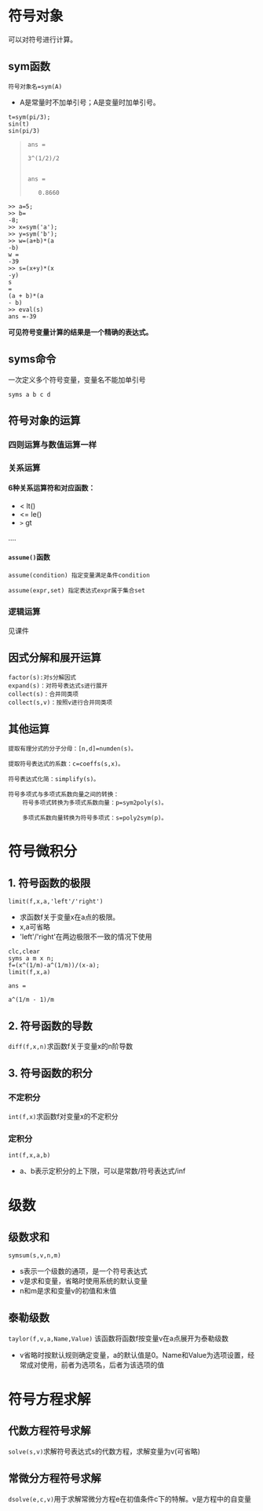 # 符号对象
可以对符号进行计算。
## sym函数
`符号对象名=sym(A)`    
- A是常量时不加单引号；A是变量时加单引号。

```
t=sym(pi/3);
sin(t)
sin(pi/3)
```

> ```
> ans =
> 
> 3^(1/2)/2
> 
>
>ans =
>
>    0.8660
> ```

```
>> a=5;
>> b=
-8;
>> x=sym('a');
>> y=sym('b');
>> w=(a+b)*(a
-b)
w =
-39
>> s=(x+y)*(x
-y)
s
=
(a + b)*(a
- b)
>> eval(s)
ans =-39
```
**可见符号变量计算的结果是一个精确的表达式。**

## syms命令
一次定义多个符号变量，变量名不能加单引号
```
syms a b c d
```
## 符号对象的运算
### 四则运算与数值运算一样
### 关系运算
#### 6种关系运算符和对应函数：
- < lt()
- <= le()
- `>` gt
  
....

#### `assume()`函数
```
assume(condition) 指定变量满足条件condition

assume(expr,set) 指定表达式expr属于集合set
```

### 逻辑运算
见课件

## 因式分解和展开运算
```
factor(s):对s分解因式
expand(s)：对符号表达式s进行展开
collect(s)：合并同类项
collect(s,v)：按照v进行合并同类项
```

## 其他运算
```
提取有理分式的分子分母：[n,d]=numden(s)。

提取符号表达式的系数：c=coeffs(s,x)。

符号表达式化简：simplify(s)。

符号多项式与多项式系数向量之间的转换：
    符号多项式转换为多项式系数向量：p=sym2poly(s)。

    多项式系数向量转换为符号多项式：s=poly2sym(p)。
```

# 符号微积分
## 1. 符号函数的极限
`limit(f,x,a,'left'/'right')`
- 求函数f关于变量x在a点的极限。
- x,a可省略 
- 'left'/'right'在两边极限不一致的情况下使用
```
clc,clear
syms a m x n;
f=(x^(1/m)-a^(1/m))/(x-a);
limit(f,x,a)

``` 
```
ans =
 
a^(1/m - 1)/m
```
## 2. 符号函数的导数
`diff(f,x,n)`求函数f关于变量x的n阶导数

## 3. 符号函数的积分
### 不定积分
`int(f,x)`求函数f对变量x的不定积分
### 定积分
`int(f,x,a,b)` 
- a、b表示定积分的上下限，可以是常数/符号表达式/inf

# 级数
## 级数求和
`symsum(s,v,n,m)`
- s表示一个级数的通项，是一个符号表达式
- v是求和变量，省略时使用系统的默认变量
- n和m是求和变量v的初值和末值

## 泰勒级数
`taylor(f,v,a,Name,Value)`
该函数将函数f按变量v在a点展开为泰勒级数

- v省略时按默认规则确定变量，a的默认值是0。Name和Value为选项设置，经常成对使用，前者为选项名，后者为该选项的值

# 符号方程求解
## 代数方程符号求解
`solve(s,v)`求解符号表达式s的代数方程，求解变量为v(可省略)
## 常微分方程符号求解
`dsolve(e,c,v)`用于求解常微分方程e在初值条件c下的特解。v是方程中的自变量 